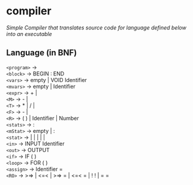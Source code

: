 # compiler

_Simple Compiler that translates source code for language defined below into an executable_

## Language (in BNF)

`<program>`  ->  <vars> <block>  
`<block>`    ->  BEGIN <vars> : <stats> END  
`<vars>`     ->  empty | VOID Identifier <mvars>  
`<mvars>`    ->  empty | Identifier <mvars>  
`<expr>`     ->  <M> + <expr> | <M>  
`<M>`        ->  <T> - <M> | <T>  
`<T>`        ->  <F> * <T> | <F> / <T> | <F>  
`<F>`        ->  - <F> | <R>  
`<R>`        ->  ( <expr> ) | Identifier | Number  
`<stats>`    ->  <stat> :  <mStat>  
`<mStat>`    ->  empty | <stat> :  <mStat>  
`<stat>`     ->  <in> | <out> | <block> | <if> | <loop> | <assign>  
`<in>`       ->  INPUT Identifier  
`<out>`      ->  OUTPUT <expr>  
`<if>`       ->  IF ( <expr> <RO> <expr> ) <block>  
`<loop>`     ->  FOR ( <expr> <RO> <expr> ) <block>  
`<assign>`   ->  Identifier = <expr>  
`<RO>`       ->  >=> | <=< | >=>  = |  <=<  = | ! !  |  = =  

